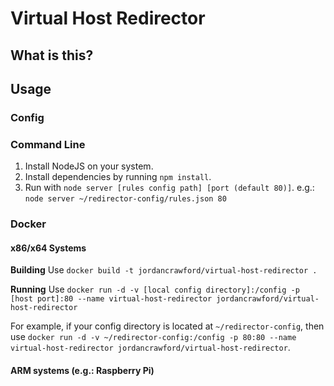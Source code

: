 # Virtual Host Redirector

## What is this?
<!-- TODO  -->
<!-- Make mention of that people need to setup these domains to point to the server this is running on -->

## Usage
### Config
<!-- TODO  -->

### Command Line
1. Install NodeJS on your system.
2. Install dependencies by running ``npm install``.
3. Run with ``node server [rules config path] [port (default 80)]``. e.g.: ``node server ~/redirector-config/rules.json 80``

### Docker
#### x86/x64 Systems
**Building**
Use ``docker build -t jordancrawford/virtual-host-redirector .``

**Running**
Use ``docker run -d -v [local config directory]:/config -p [host port]:80 --name virtual-host-redirector jordancrawford/virtual-host-redirector``

For example, if your config directory is located at ``~/redirector-config``, then use ``docker run -d -v ~/redirector-config:/config -p 80:80 --name virtual-host-redirector jordancrawford/virtual-host-redirector``.

#### ARM systems (e.g.: Raspberry Pi)
